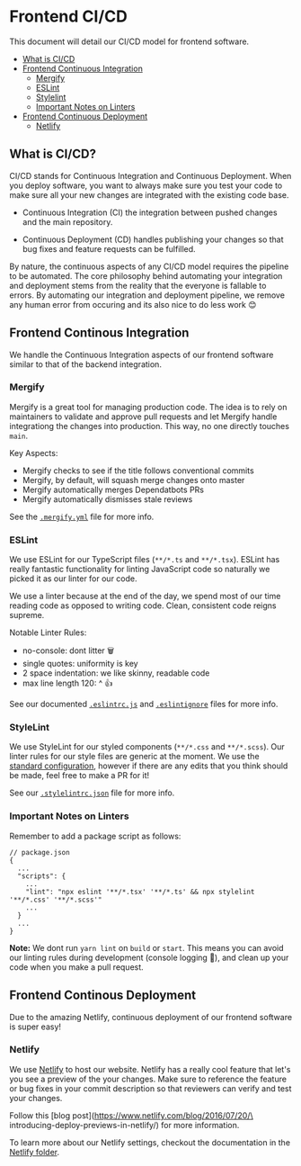 # Frontend CI/CD

This document will detail our CI/CD model for frontend software. 

- [What is CI/CD](#What-is-CICD?)
- [Frontend Continuous Integration](#Frontend-Continuous-Integration)
  - [Mergify](#Mergify)
  - [ESLint](#ESLint)
  - [Stylelint](#Stylelint)
  - [Important Notes on Linters](#Important-Notes-on-Linters)
- [Frontend Continuous Deployment](#Frontend-Continuous-Deployment)
  - [Netlify](#Netlify)

## What is CI/CD?

CI/CD stands for Continuous Integration and Continuous Deployment. When you deploy
software, you want to always make sure you test your code to make sure all your new
changes are integrated with the existing code base.

* Continuous Integration (CI) the integration between pushed changes and the main repository.

* Continuous Deployment (CD) handles publishing your changes so that bug fixes 
and feature requests can be fulfilled. 

By nature, the continuous aspects of any CI/CD model requires the pipeline to be
automated. The core philosophy behind automating your integration and deployment
stems from the reality that the everyone is fallable to errors. By automating our
integration and deployment pipeline, we remove any human error from occuring and 
its also nice to do less work 😊

## Frontend Continous Integration

We handle the Continuous Integration aspects of our frontend software similar to
that of the backend integration. 

### Mergify

Mergify is a great tool for managing production code. The idea is to rely on 
maintainers to validate and approve pull requests and let Mergify handle 
integrationg the changes into production. This way, no one directly touches 
`main`. 

Key Aspects:
- Mergify checks to see if the title follows conventional commits
- Mergify, by default, will squash merge changes onto master
- Mergify automatically merges Dependatbots PRs
- Mergify automatically dismisses stale reviews

See the [`.mergify.yml`](examples/.mergify.yml) file for more info.

### ESLint

We use ESLint for our TypeScript files (`**/*.ts` and `**/*.tsx`). ESLint has 
really fantastic functionality for linting JavaScript code so naturally we picked 
it as our linter for our code.

We use a linter because at the end of the day, we spend most of our time reading
code as opposed to writing code. Clean, consistent code reigns supreme.

Notable Linter Rules:
- no-console: dont litter 🗑
- single quotes: uniformity is key 
- 2 space indentation: we like skinny, readable code
- max line length 120: ^ 👍

See our documented [`.eslintrc.js`](examples/.eslintrc.js) and [`.eslintignore`](examples/.eslintignore) files for more info.

### StyleLint

We use StyleLint for our styled components (`**/*.css` and `**/*.scss`). Our linter rules for our style files are generic at the moment. We use the [standard configuration](https://github.com/stylelint/stylelint-config-standard), however if there are any edits that you think should be made, feel free to make a PR for it!

See our [`.stylelintrc.json`](examples/.stylelintrc.json) file for more info.

### Important Notes on Linters

Remember to add a package script as follows:

```
// package.json
{
  ...
  "scripts": {
    ...
    "lint": "npx eslint '**/*.tsx' '**/*.ts' && npx stylelint '**/*.css' '**/*.scss'"
    ...
  }
  ...
}
```

**Note:** We dont run `yarn lint` on `build` or `start`. This means you can avoid our linting rules during development (console logging 👀), and clean up your code when you make a pull request.

## Frontend Continous Deployment

Due to the amazing Netlify, continuous deployment of our frontend software is super
easy!

### Netlify

We use [Netlify](https://www.netlify.com/) to host our website. Netlify has a 
really cool feature that let's you see a preview of the your changes. Make sure to 
reference the feature or bug fixes in your commit description so that reviewers 
can verify and test your changes.

Follow this [blog post](https://www.netlify.com/blog/2016/07/20/\
introducing-deploy-previews-in-netlify/) for more information. 

To learn more about our Netlify settings, checkout the documentation in the
[Netlify folder](../Netlify/README.md).